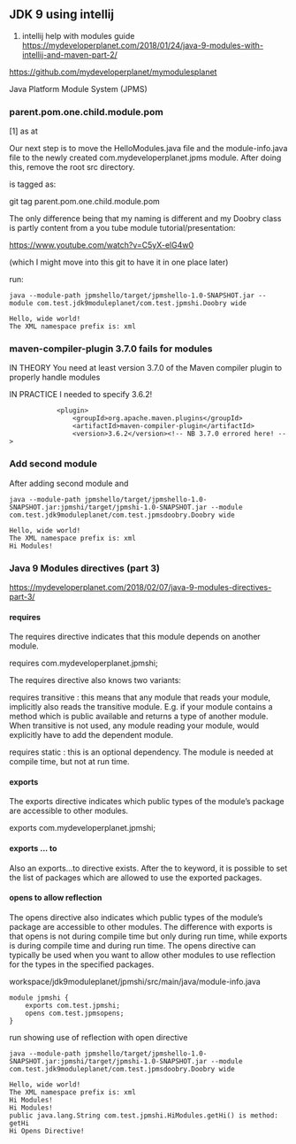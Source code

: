 ## JDK 9 using intellij


1. intellij help with modules guide
https://mydeveloperplanet.com/2018/01/24/java-9-modules-with-intellij-and-maven-part-2/

https://github.com/mydeveloperplanet/mymodulesplanet

Java Platform Module System (JPMS)


### parent.pom.one.child.module.pom

[1] as at 

Our next step is to move the HelloModules.java file and the module-info.java file to the newly created com.mydeveloperplanet.jpms module. After doing this, remove the root src directory.

is tagged as:

git tag parent.pom.one.child.module.pom

The only difference being that my naming is different and my Doobry class is partly 
content from a you tube module tutorial/presentation:

https://www.youtube.com/watch?v=C5yX-elG4w0

(which I might move into this git to have it in one place later)

run:

```
java --module-path jpmshello/target/jpmshello-1.0-SNAPSHOT.jar --module com.test.jdk9moduleplanet/com.test.jpmshi.Doobry wide
                                                                        Hello, wide world!
The XML namespace prefix is: xml
```


### maven-compiler-plugin 3.7.0 fails for modules

IN THEORY You need at least version 3.7.0 of the Maven compiler plugin to properly handle modules

IN PRACTICE I needed to specify 3.6.2!

```
            <plugin>
                <groupId>org.apache.maven.plugins</groupId>
                <artifactId>maven-compiler-plugin</artifactId>
                <version>3.6.2</version><!-- NB 3.7.0 errored here! -->
```

### Add second module

After adding second module and 

```
java --module-path jpmshello/target/jpmshello-1.0-SNAPSHOT.jar:jpmshi/target/jpmshi-1.0-SNAPSHOT.jar --module com.test.jdk9moduleplanet/com.test.jpmsdoobry.Doobry wide
                                                                        Hello, wide world!
The XML namespace prefix is: xml
Hi Modules!
```

### Java 9 Modules directives (part 3)
https://mydeveloperplanet.com/2018/02/07/java-9-modules-directives-part-3/

#### requires
The requires directive indicates that this module depends on another module. 

requires com.mydeveloperplanet.jpmshi;

The requires directive also knows two variants:

requires transitive <module name>: this means that any module that reads your module, 
implicitly also reads the transitive module. E.g. if your module contains a method 
which is public available and returns a type of another module. When transitive is not used, 
any module reading your module, would explicitly have to add the dependent module.

requires static <module name>: this is an optional dependency. The module is needed at 
compile time, but not at run time.


#### exports
The exports directive indicates which public types of the module’s package are accessible 
to other modules. 

exports com.mydeveloperplanet.jpmshi;

#### exports ... to
Also an exports…to directive exists. After the to keyword, it is possible to set the 
list of packages which are allowed to use the exported packages.

#### opens to allow reflection
The opens directive also indicates which public types of the module’s package are 
accessible to other modules. The difference with exports is that opens is not during 
compile time but only during run time, while exports is during compile time and during 
run time. The opens directive can typically be used when you want to allow other modules 
to use reflection for the types in the specified packages.


workspace/jdk9moduleplanet/jpmshi/src/main/java/module-info.java
```
module jpmshi {
    exports com.test.jpmshi;
    opens com.test.jpmsopens;
}
```


run showing use of reflection with open directive
```
java --module-path jpmshello/target/jpmshello-1.0-SNAPSHOT.jar:jpmshi/target/jpmshi-1.0-SNAPSHOT.jar --module com.test.jdk9moduleplanet/com.test.jpmsdoobry.Doobry wide
                                                                        Hello, wide world!
The XML namespace prefix is: xml
Hi Modules!
Hi Modules!
public java.lang.String com.test.jpmshi.HiModules.getHi() is method: getHi
Hi Opens Directive!
```

